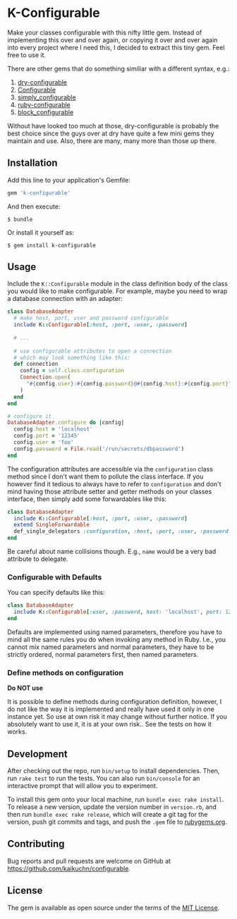 # K-Configurable

Make your classes configurable with this nifty little gem. Instead of
implementing this over and over again, or copying it over and over again into
every project where I need this, I decided to extract this tiny gem.
Feel free to use it.

There are other gems that do something similiar with a different syntax, e.g.:

1. [dry-configurable](https://github.com/dry-rb/dry-configurable)
2. [Configurable](https://github.com/thinkerbot/configurable)
3. [simply_configurable](https://github.com/daws/simply_configurable)
4. [ruby-configurable](https://bitbucket.org/krbullock/configurable)
5. [block_configurable](https://github.com/artemshitov/block_configurable)

Without have looked too much at those, dry-configurable is probably the best
choice since the guys over at dry have quite a few mini gems they maintain and
use. Also, there are many, many more than those up there.

## Installation

Add this line to your application's Gemfile:

```ruby
gem 'k-configurable'
```

And then execute:

    $ bundle

Or install it yourself as:

    $ gem install k-configurable

## Usage

Include the `K::Configurable` module in the class definition body of the class
you would like to make configurable. For example, maybe you need to wrap a
database connection with an adapter:

```ruby
class DatabaseAdapter
  # make host, port, user and password configurable
  include K::Configurable[:host, :port, :user, :password]
  
  # ...
  
  # use configurable attributes to open a connection
  # which may look something like this:
  def connection
    config = self.class.configuration
    Connection.open(
      "#{config.user}:#{config.password}@#{config.host}:#{config.port}"
    )
  end
end

# configure it
DatabaseAdapter.configure do |config|
  config.host = 'localhost'
  config.port = '12345'
  config.user = 'foo'
  config.password = File.read('/run/secrets/dbpassword')
end
```

The configuration attributes are accessible via the `configuration` class method
since I don't want them to pollute the class interface. If you however find it
tedious to always have to refer to `configuration` and don't mind having those
attribute setter and getter methods on your classes interface, then simply add
some forwardables like this:

```ruby
class DatabaseAdapter
  include K::Configurable[:host, :port, :user, :password]
  extend SingleForwardable
  def_single_delegators :configuration, :host, :port, :user, :password
end
```

Be careful about name collisions though. E.g., `name` would be a very bad
attribute to delegate.

### Configurable with Defaults

You can specify defaults like this:

```ruby
class DatabaseAdapter
  include K::Configurable[:user, :password, host: 'localhost', port: 12345]
end
```

Defaults are implemented using named parameters, therefore you have to mind all
the same rules you do when invoking any method in Ruby. I.e., you cannot mix
named parameters and normal parameters, they have to be strictly ordered, normal
parameters first, then named parameters.

### Define methods on configuration

**Do NOT use**

It is possible to define methods during configuration definition, however, I do
not like the way it is implemented and really have used it only in one instance
yet. So use at own risk it may change without further notice. If you absolutely
want to use it, it is at your own risk.. See the tests on how it works.

## Development

After checking out the repo, run `bin/setup` to install dependencies. Then, run `rake test` to run the tests. You can also run `bin/console` for an interactive prompt that will allow you to experiment.

To install this gem onto your local machine, run `bundle exec rake install`. To release a new version, update the version number in `version.rb`, and then run `bundle exec rake release`, which will create a git tag for the version, push git commits and tags, and push the `.gem` file to [rubygems.org](https://rubygems.org).

## Contributing

Bug reports and pull requests are welcome on GitHub at https://github.com/kaikuchn/configurable.


## License

The gem is available as open source under the terms of the [MIT License](http://opensource.org/licenses/MIT).

